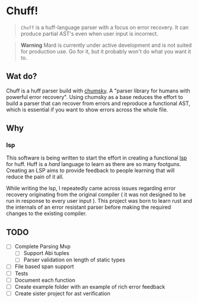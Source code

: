 # Chuff!

> `Chuff` is a huff-language parser with a focus on error recovery. It can produce partial AST's even when user input is incorrect.

> **Warning**
> Mard is currently under active development and is not suited for production use. Go for it, but it probably won't do what you want it to.

## Wat do?

Chuff is a huff parser build with [chumsky]("https://github.com/zesterer/chumsky"). A "parser library for humans with powerful error recovery". Using chumsky as a base reduces the effort to build a parser that can recover from errors and reproduce a functional AST, which is essential if you want to show errors across the whole file.

## Why

### lsp

This software is being written to start the effort in creating a functional [lsp]("https://microsoft.github.io/language-server-protocol/") for huff. Huff is a _hard_ language to learn as there are so many footguns. Creating an LSP aims to provide feedback to people learning that will reduce the pain of it all.

While writing the lsp, I repeatedly came across issues regarding error recovery originating from the original compiler ( it was not designed to be run in response to every user input ). This project was born to learn rust and the internals of an error resistant parser before making the required changes to the existing compiler.

## TODO

- [ ] Complete Parsing Mvp
  - [ ] Support Abi tuples
  - [ ] Parser validation on length of static types
- [ ] File based span support
- [ ] Tests
- [ ] Document each function
- [ ] Create example folder with an example of rich error feedback
- [ ] Create sister project for ast verification
